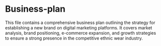 # Business-plan
This file contains a comprehensive business plan outlining the strategy for establishing a new brand on digital marketing platforms. It covers market analysis, brand positioning, e-commerce expansion, and growth strategies to ensure a strong presence in the competitive ethnic wear industry.
